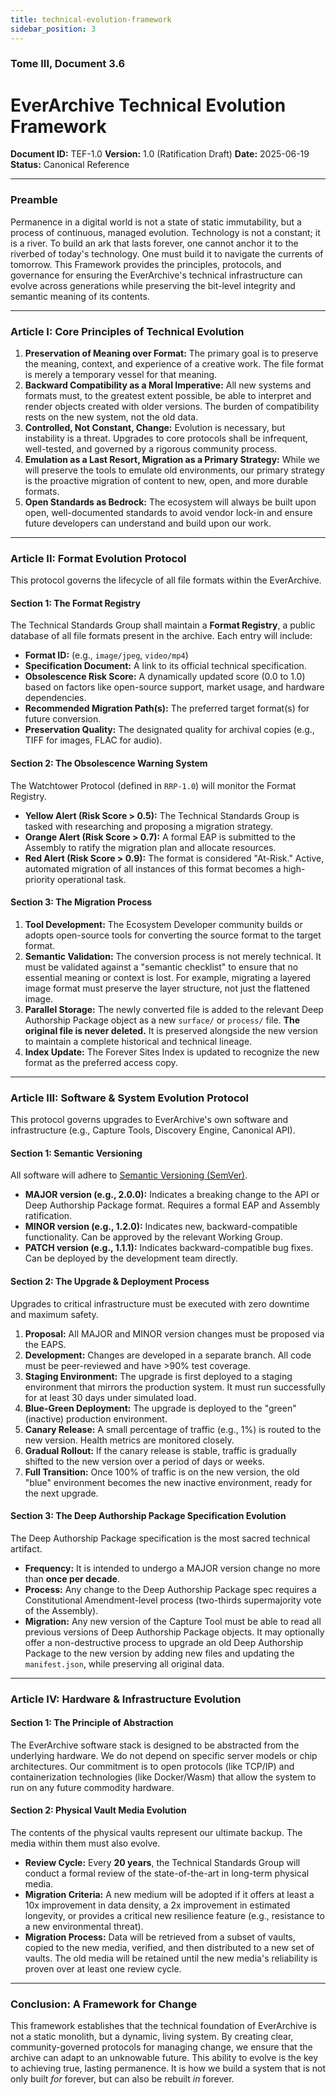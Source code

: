 ```yaml
---
title: technical-evolution-framework
sidebar_position: 3
---
```


### **Tome III, Document 3.6**

# EverArchive Technical Evolution Framework

**Document ID:** TEF-1.0
**Version:** 1.0 (Ratification Draft)
**Date:** 2025-06-19
**Status:** Canonical Reference

---

### **Preamble**

Permanence in a digital world is not a state of static immutability, but a process of continuous, managed evolution. Technology is not a constant; it is a river. To build an ark that lasts forever, one cannot anchor it to the riverbed of today's technology. One must build it to navigate the currents of tomorrow. This Framework provides the principles, protocols, and governance for ensuring the EverArchive's technical infrastructure can evolve across generations while preserving the bit-level integrity and semantic meaning of its contents.

---

### **Article I: Core Principles of Technical Evolution**

1.  **Preservation of Meaning over Format:** The primary goal is to preserve the meaning, context, and experience of a creative work. The file format is merely a temporary vessel for that meaning.
2.  **Backward Compatibility as a Moral Imperative:** All new systems and formats must, to the greatest extent possible, be able to interpret and render objects created with older versions. The burden of compatibility rests on the new system, not the old data.
3.  **Controlled, Not Constant, Change:** Evolution is necessary, but instability is a threat. Upgrades to core protocols shall be infrequent, well-tested, and governed by a rigorous community process.
4.  **Emulation as a Last Resort, Migration as a Primary Strategy:** While we will preserve the tools to emulate old environments, our primary strategy is the proactive migration of content to new, open, and more durable formats.
5.  **Open Standards as Bedrock:** The ecosystem will always be built upon open, well-documented standards to avoid vendor lock-in and ensure future developers can understand and build upon our work.

---

### **Article II: Format Evolution Protocol**

This protocol governs the lifecycle of all file formats within the EverArchive.

#### **Section 1: The Format Registry**

The Technical Standards Group shall maintain a **Format Registry**, a public database of all file formats present in the archive. Each entry will include:
*   **Format ID:** (e.g., `image/jpeg`, `video/mp4`)
*   **Specification Document:** A link to its official technical specification.
*   **Obsolescence Risk Score:** A dynamically updated score (0.0 to 1.0) based on factors like open-source support, market usage, and hardware dependencies.
*   **Recommended Migration Path(s):** The preferred target format(s) for future conversion.
*   **Preservation Quality:** The designated quality for archival copies (e.g., TIFF for images, FLAC for audio).

#### **Section 2: The Obsolescence Warning System**

The Watchtower Protocol (defined in `RRP-1.0`) will monitor the Format Registry.
*   **Yellow Alert (Risk Score > 0.5):** The Technical Standards Group is tasked with researching and proposing a migration strategy.
*   **Orange Alert (Risk Score > 0.7):** A formal EAP is submitted to the Assembly to ratify the migration plan and allocate resources.
*   **Red Alert (Risk Score > 0.9):** The format is considered "At-Risk." Active, automated migration of all instances of this format becomes a high-priority operational task.

#### **Section 3: The Migration Process**

1.  **Tool Development:** The Ecosystem Developer community builds or adopts open-source tools for converting the source format to the target format.
2.  **Semantic Validation:** The conversion process is not merely technical. It must be validated against a "semantic checklist" to ensure that no essential meaning or context is lost. For example, migrating a layered image format must preserve the layer structure, not just the flattened image.
3.  **Parallel Storage:** The newly converted file is added to the relevant Deep Authorship Package object as a new `surface/` or `process/` file. **The original file is never deleted.** It is preserved alongside the new version to maintain a complete historical and technical lineage.
4.  **Index Update:** The Forever Sites Index is updated to recognize the new format as the preferred access copy.

---

### **Article III: Software & System Evolution Protocol**

This protocol governs upgrades to EverArchive's own software and infrastructure (e.g., Capture Tools, Discovery Engine, Canonical API).

#### **Section 1: Semantic Versioning**

All software will adhere to [Semantic Versioning (SemVer)](https://semver.org/).
*   **MAJOR version (e.g., 2.0.0):** Indicates a breaking change to the API or Deep Authorship Package format. Requires a formal EAP and Assembly ratification.
*   **MINOR version (e.g., 1.2.0):** Indicates new, backward-compatible functionality. Can be approved by the relevant Working Group.
*   **PATCH version (e.g., 1.1.1):** Indicates backward-compatible bug fixes. Can be deployed by the development team directly.

#### **Section 2: The Upgrade & Deployment Process**

Upgrades to critical infrastructure must be executed with zero downtime and maximum safety.
1.  **Proposal:** All MAJOR and MINOR version changes must be proposed via the EAPS.
2.  **Development:** Changes are developed in a separate branch. All code must be peer-reviewed and have >90% test coverage.
3.  **Staging Environment:** The upgrade is first deployed to a staging environment that mirrors the production system. It must run successfully for at least 30 days under simulated load.
4.  **Blue-Green Deployment:** The upgrade is deployed to the "green" (inactive) production environment.
5.  **Canary Release:** A small percentage of traffic (e.g., 1%) is routed to the new version. Health metrics are monitored closely.
6.  **Gradual Rollout:** If the canary release is stable, traffic is gradually shifted to the new version over a period of days or weeks.
7.  **Full Transition:** Once 100% of traffic is on the new version, the old "blue" environment becomes the new inactive environment, ready for the next upgrade.

#### **Section 3: The Deep Authorship Package Specification Evolution**

The Deep Authorship Package specification is the most sacred technical artifact.
*   **Frequency:** It is intended to undergo a MAJOR version change no more than **once per decade**.
*   **Process:** Any change to the Deep Authorship Package spec requires a Constitutional Amendment-level process (two-thirds supermajority vote of the Assembly).
*   **Migration:** Any new version of the Capture Tool must be able to read all previous versions of Deep Authorship Package objects. It may optionally offer a non-destructive process to upgrade an old Deep Authorship Package to the new version by adding new files and updating the `manifest.json`, while preserving all original data.

---

### **Article IV: Hardware & Infrastructure Evolution**

#### **Section 1: The Principle of Abstraction**

The EverArchive software stack is designed to be abstracted from the underlying hardware. We do not depend on specific server models or chip architectures. Our commitment is to open protocols (like TCP/IP) and containerization technologies (like Docker/Wasm) that allow the system to run on any future commodity hardware.

#### **Section 2: Physical Vault Media Evolution**

The contents of the physical vaults represent our ultimate backup. The media within them must also evolve.
*   **Review Cycle:** Every **20 years**, the Technical Standards Group will conduct a formal review of the state-of-the-art in long-term physical media.
*   **Migration Criteria:** A new medium will be adopted if it offers at least a 10x improvement in data density, a 2x improvement in estimated longevity, or provides a critical new resilience feature (e.g., resistance to a new environmental threat).
*   **Migration Process:** Data will be retrieved from a subset of vaults, copied to the new media, verified, and then distributed to a new set of vaults. The old media will be retained until the new media's reliability is proven over at least one review cycle.

---

### **Conclusion: A Framework for Change**

This framework establishes that the technical foundation of EverArchive is not a static monolith, but a dynamic, living system. By creating clear, community-governed protocols for managing change, we ensure that the archive can adapt to an unknowable future. This ability to evolve is the key to achieving true, lasting permanence. It is how we build a system that is not only built *for* forever, but can also be rebuilt *in* forever.